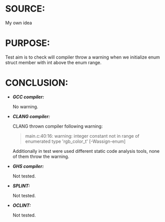 SOURCE:
======

My own idea

PURPOSE:
========

Test aim is to check will compiler throw a warning when we initialize enum struct member with int above the enum range.

CONCLUSION:
===========

* _**GCC compiler:**_

    No warning.


* _**CLANG compiler:**_

    CLANG thrown compiler following warning:

    >main.c:40:16: warning: integer constant not in range of enumerated type 'rgb_color_t' [-Wassign-enum]

    Additionally in test were used different static code analysis tools, none of them throw the warning.

* _**GHS compiler:**_

    Not tested.

* _**SPLINT:**_

    Not tested.

* _**OCLINT:**_

    Not tested.
